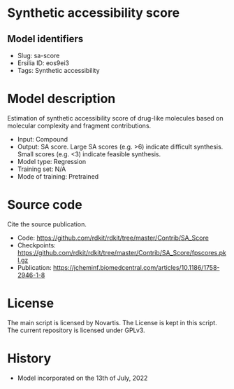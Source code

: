 # Synthetic accessibility score
## Model identifiers
- Slug: sa-score
- Ersilia ID: eos9ei3
- Tags: Synthetic accessibility

# Model description
Estimation of synthetic accessibility score of drug-like molecules based on molecular complexity and fragment contributions.
- Input: Compound
- Output: SA score. Large SA scores (e.g. >6) indicate difficult synthesis. Small scores (e.g. <3) indicate feasible synthesis.
- Model type: Regression
- Training set: N/A
- Mode of training: Pretrained

# Source code
Cite the source publication.
- Code: https://github.com/rdkit/rdkit/tree/master/Contrib/SA_Score
- Checkpoints: https://github.com/rdkit/rdkit/tree/master/Contrib/SA_Score/fpscores.pkl.gz
- Publication: https://jcheminf.biomedcentral.com/articles/10.1186/1758-2946-1-8

# License
The main script is licensed by Novartis. The License is kept in this script. The current repository is licensed under GPLv3.

# History 
- Model incorporated on the 13th of July, 2022
